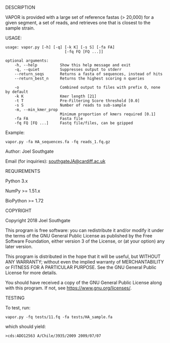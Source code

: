 DESCRIPTION

VAPOR is provided with a large set of reference fastas (> 20,000) for a given segment, a set of reads, and retrieves one that is closest to the sample strain.

USAGE:

    usage: vapor.py [-h] [-q] [-k K] [-s S] [-fa FA]
                              [-fq FQ [FQ ...]]

    optional arguments:
        -h, --help          Show this help message and exit
        -q, --quiet         Suppresses output to stderr
        --return_seqs       Returns a fasta of sequences, instead of hits       
        --return_best_n     Returns the highest scoring n queries

        -o                  Combined output to files with prefix O, none by default
        -k K                Kmer length [21]
        -t T                Pre-Filtering Score threshold [0.0]
        -s S                Number of reads to sub-sample
        -m, --min_kmer_prop
                            Minimum proportion of kmers required [0.1]
        -fa FA              Fasta file
        -fq FQ [FQ ...]     Fastq file/files, can be gzipped

Example:

    vapor.py -fa HA_sequences.fa -fq reads_1.fq.gz

Author: Joel Southgate

Email (for inquiries): southgateJA@cardiff.ac.uk

REQUIREMENTS

Python 3.x

NumPy >= 1.51.x

BioPython >= 1.72

COPYRIGHT

Copyright 2018 Joel Southgate

This program is free software: you can redistribute it and/or modify
it under the terms of the GNU General Public License as published by
the Free Software Foundation, either version 3 of the License, or
(at your option) any later version.

This program is distributed in the hope that it will be useful,
but WITHOUT ANY WARRANTY; without even the implied warranty of
MERCHANTABILITY or FITNESS FOR A PARTICULAR PURPOSE.  See the
GNU General Public License for more details.

You should have received a copy of the GNU General Public License
along with this program.  If not, see <https://www.gnu.org/licenses/>.

TESTING

To test, run:

    vapor.py -fq tests/11.fq -fa tests/HA_sample.fa

which should yield:

    >cds:ADO12563 A/Chile/3935/2009 2009/07/07
